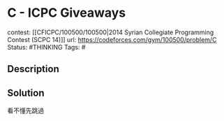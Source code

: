 # C - ICPC Giveaways

contest: [[CFICPC/100500/100500|2014 Syrian Collegiate Programming Contest (SCPC 14)]]
url: https://codeforces.com/gym/100500/problem/C
Status: #THINKING 
Tags: #

## Description

## Solution

看不懂先跳過